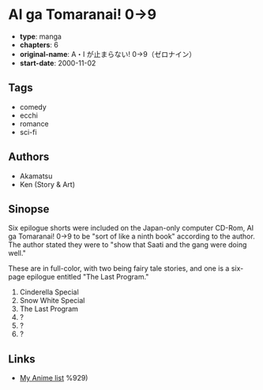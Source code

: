 # AI ga Tomaranai! 0→9

-   **type**: manga
-   **chapters**: 6
-   **original-name**: A・I が止まらない! 0→9（ゼロナイン）
-   **start-date**: 2000-11-02

## Tags

-   comedy
-   ecchi
-   romance
-   sci-fi

## Authors

-   Akamatsu
-   Ken (Story & Art)

## Sinopse

Six epilogue shorts were included on the Japan-only computer CD-Rom, AI ga Tomaranai! 0→9 to be "sort of like a ninth book" according to the author. The author stated they were to "show that Saati and the gang were doing well."

These are in full-color, with two being fairy tale stories, and one is a six-page epilogue entitled "The Last Program."

1. Cinderella Special
2. Snow White Special
3. The Last Program
4. ?
5. ?
6. ?

## Links

-   [My Anime list](https://myanimelist.net/manga/11247/AI_ga_Tomaranai_0→9)
    %929)

